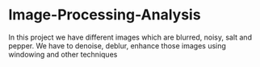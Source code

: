 # Image-Processing-Analysis
In this project we have different images which are blurred, noisy, salt and pepper. We have to denoise, deblur, enhance those images using windowing and other techniques  
